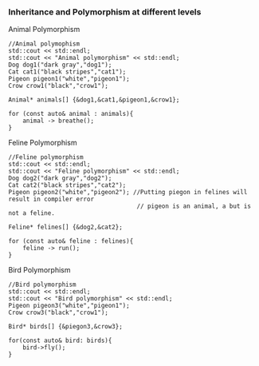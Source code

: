 ### Inheritance and Polymorphism at different levels

Animal Polymorphism

	//Animal polymophism
	std::cout << std::endl;
	std::cout << "Animal polymorphism" << std::endl;
	Dog dog1("dark gray","dog1");
	Cat cat1("black stripes","cat1");
	Pigeon pigeon1("white","pigeon1");
	Crow crow1("black","crow1");

	Animal* animals[] {&dog1,&cat1,&pigeon1,&crow1};

	for (const auto& animal : animals){
		animal -> breathe();
	}

Feline Polymorphism

	//Feline polymorphism
	std::cout << std::endl;
	std::cout << "Feline polymorphism" << std::endl;
	Dog dog2("dark gray","dog2");
	Cat cat2("black stripes","cat2");
	Pigeon pigeon2("white","pigeon2"); //Putting piegon in felines will result in compiler error
										// pigeon is an animal, a but is not a feline.

	Feline* felines[] {&dog2,&cat2};

	for (const auto& feline : felines){
		feline -> run();
	}

Bird Polymorphism

	//Bird polymorphism
	std::cout << std::endl;
	std::cout << "Bird polymorphism" << std::endl;
	Pigeon pigeon3("white","pigeon1");
	Crow crow3("black","crow1");

	Bird* birds[] {&piegon3,&crow3};

	for(const auto& bird: birds){
		bird->fly();
	}